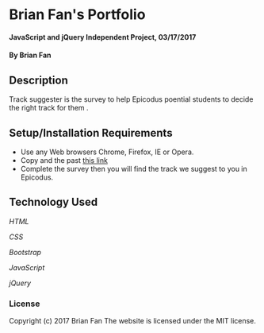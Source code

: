 # Brian Fan's Portfolio

#### JavaScript and jQuery Independent Project, 03/17/2017

#### By Brian Fan

## Description

Track suggester is the survey to help Epicodus poential students to decide the right track for them .

## Setup/Installation Requirements

* Use any Web browsers Chrome, Firefox, IE or Opera.
* Copy and the past [this link](https://txbluebee.github.io/track-suggester)
* Complete the survey then you will find the track we suggest to you in Epicodus.

## Technology Used

_HTML_

_CSS_

_Bootstrap_

_JavaScript_

_jQuery_

### License

Copyright (c) 2017 Brian Fan
The website is licensed under the MIT license.
